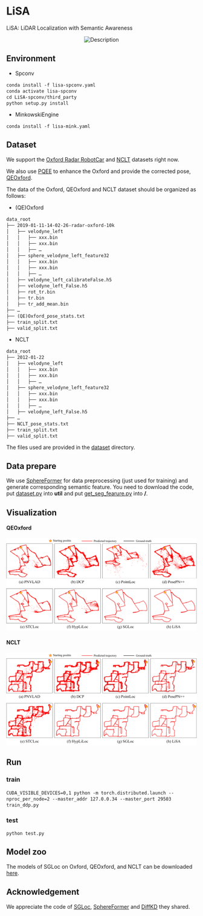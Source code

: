 # LiSA
LiSA: LiDAR Localization with Semantic Awareness

<!-- ![image](img/trajectory_all_small.gif) -->
<div style="text-align: center;">
<img src="img/trajectory_all_small.gif" alt="Description" width="400"/>
</div>


## Environment

- Spconv
```
conda install -f lisa-spconv.yaml
conda activate lisa-spconv
cd LiSA-spconv/third_party
python setup.py install
```

- MinkowskiEngine
```
conda install -f lisa-mink.yaml
```

## Dataset

We support the [Oxford Radar RobotCar](https://oxford-robotics-institute.github.io/radar-robotcar-dataset/datasets) and [NCLT](https://robots.engin.umich.edu/nclt/) datasets right now.

We also use [PQEE](https://github.com/liw95/SGLoc/tree/main) to enhance the Oxford and provide the corrected pose, [QEOxford](QEOxford).

The data of the Oxford, QEOxford and NCLT dataset should be organized as follows: 

- (QE)Oxford
```
data_root
├── 2019-01-11-14-02-26-radar-oxford-10k
│   ├── velodyne_left
│   │   ├── xxx.bin
│   │   ├── xxx.bin
│   │   ├── …
│   ├── sphere_velodyne_left_feature32
│   │   ├── xxx.bin
│   │   ├── xxx.bin
│   │   ├── …
│   ├── velodyne_left_calibrateFalse.h5
│   ├── velodyne_left_False.h5
│   ├── rot_tr.bin
│   ├── tr.bin
│   ├── tr_add_mean.bin
├── …
├── (QE)Oxford_pose_stats.txt
├── train_split.txt
├── valid_split.txt
```
- NCLT
```
data_root
├── 2012-01-22
│   ├── velodyne_left
│   │   ├── xxx.bin
│   │   ├── xxx.bin
│   │   ├── …
│   ├── sphere_velodyne_left_feature32
│   │   ├── xxx.bin
│   │   ├── xxx.bin
│   │   ├── …
│   ├── velodyne_left_False.h5
├── …
├── NCLT_pose_stats.txt
├── train_split.txt
├── valid_split.txt
```
The files used are provided in the [dataset](dataset) directory.

## Data prepare
We use [SphereFormer](https://github.com/dvlab-research/SphereFormer) for data preprocessing (just used for training) and generate corresponding semantic feature. You need to download the code, put [dataset.py](data_preprocess/dataset.py) into **util** and put [get_seg_fearure.py](data_preprocess/get_seg_feature.py) into **/**.

## Visualization
#### QEOxford
![image](img/trajectory_qeoxford.png)
#### NCLT
![image](img/trajectory_nclt.png)

## Run

### train
```
CUDA_VISIBLE_DEVICES=0,1 python -m torch.distributed.launch --nproc_per_node=2 --master_addr 127.0.0.34 --master_port 29503 train_ddp.py
```

### test
```
python test.py
```

## Model zoo

The models of SGLoc on Oxford, QEOxford, and NCLT can be downloaded [here](https://drive.google.com/drive/folders/1SjFZehQnAMiMLPi1UTGtIxM4JG-T9dO2?usp=sharing).

## Acknowledgement

 We appreciate the code of [SGLoc](https://github.com/liw95/SGLoc/tree/main),  [SphereFormer](https://github.com/dvlab-research/SphereFormer) and [DiffKD](https://github.com/hunto/DiffKD/tree/main) they shared.

<!-- ## Citation

```

``` -->
